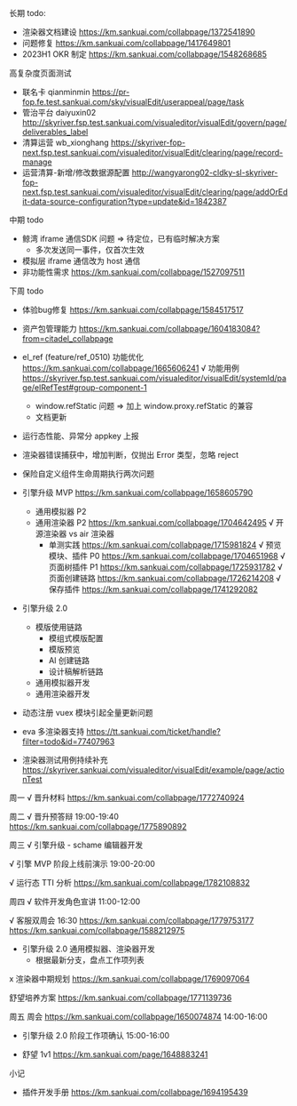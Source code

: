 长期 todo:
  - 渲染器文档建设 https://km.sankuai.com/collabpage/1372541890
  - 问题修复 https://km.sankuai.com/collabpage/1417649801
  - 2023H1 OKR 制定 https://km.sankuai.com/collabpage/1548268685

高复杂度页面测试
  - 联名卡 qianminmin https://pr-fop.fe.test.sankuai.com/sky/visualEdit/userappeal/page/task
  - 管治平台 daiyuxin02 http://skyriver.fsp.test.sankuai.com/visualeditor/visualEdit/govern/page/deliverables_label
  - 清算运营 wb_xionghang https://skyriver-fop-next.fsp.test.sankuai.com/visualeditor/visualEdit/clearing/page/record-manage
  - 运营清算-新增/修改数据源配置 http://wangyarong02-cldky-sl-skyriver-fop-next.fsp.test.sankuai.com/visualeditor/visualEdit/clearing/page/addOrEdit-data-source-configuration?type=update&id=1842387

中期 todo
  - 鲸湾 iframe 通信SDK 问题 => 待定位，已有临时解决方案
    - 多次发送同一事件，仅首次生效
  - 模拟层 iframe 通信改为 host 通信
  - 非功能性需求 https://km.sankuai.com/collabpage/1527097511
  
下周 todo
  - 体验bug修复 https://km.sankuai.com/collabpage/1584517517
  - 资产包管理能力 https://km.sankuai.com/collabpage/1604183084?from=citadel_collabpage

  - el_ref (feature/ref_0510) 功能优化 https://km.sankuai.com/collabpage/1665606241
    √ 功能用例 https://skyriver.fsp.test.sankuai.com/visualeditor/visualEdit/systemId/page/elRefTest#group-component-1
    - window.refStatic 问题 => 加上 window.proxy.refStatic 的兼容
    - 文档更新

  - 运行态性能、异常分 appkey 上报
  - 渲染器错误捕获中，增加判断，仅抛出 Error 类型，忽略 reject

  - 保险自定义组件生命周期执行两次问题

  - 引擎升级 MVP https://km.sankuai.com/collabpage/1658605790
    - 通用模拟器 P2
    - 通用渲染器 P2 https://km.sankuai.com/collabpage/1704642495
      √ 开源渲染器 vs air 渲染器
      - 单测实践 https://km.sankuai.com/collabpage/1715981824
    √ 预览模块、插件 P0 https://km.sankuai.com/collabpage/1704651968
    √ 页面树插件 P1 https://km.sankuai.com/collabpage/1725931782
    √ 页面创建链路 https://km.sankuai.com/collabpage/1726214208
    √ 保存插件 https://km.sankuai.com/collabpage/1741292082

  - 引擎升级 2.0
    - 模版使用链路
      - 模组式模版配置
      - 模版预览
      - AI 创建链路
      - 设计稿解析链路
    - 通用模拟器开发
    - 通用渲染器开发

  - 动态注册 vuex 模块引起全量更新问题

  - eva 多渲染器支持 https://tt.sankuai.com/ticket/handle?filter=todo&id=77407963

  - 渲染器测试用例持续补充 https://skyriver.sankuai.com/visualeditor/visualEdit/example/page/actionTest

周一
  √ 晋升材料 https://km.sankuai.com/collabpage/1772740924
  
周二
  √ 晋升预答辩 19:00-19:40 https://km.sankuai.com/collabpage/1775890892

周三
  √ 引擎升级 - schame 编辑器开发 

  √ 引擎 MVP 阶段上线前演示 19:00-20:00

  √ 运行态 TTI 分析 https://km.sankuai.com/collabpage/1782108832

周四
  √ 软件开发角色宣讲 11:00-12:00

  √ 客服双周会 16:30
    https://km.sankuai.com/collabpage/1779753177
    https://km.sankuai.com/collabpage/1588212975

  - 引擎升级 2.0 通用模拟器、渲染器开发
    - 根据最新分支，盘点工作项列表

  x 渲染器中期规划 https://km.sankuai.com/collabpage/1769097064

  舒望培养方案 https://km.sankuai.com/collabpage/1771139736

周五
  周会 https://km.sankuai.com/collabpage/1650074874 14:00-16:00

  - 引擎升级 2.0 阶段工作项确认 15:00-16:00

  - 舒望 1v1 https://km.sankuai.com/page/1648883241
  
小记
  - 插件开发手册 https://km.sankuai.com/collabpage/1694195439


